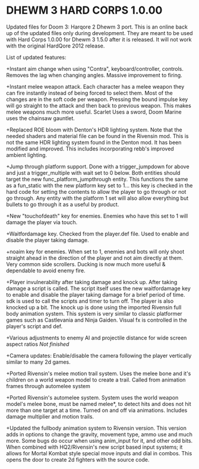 # DHEWM 3 HARD CORPS 1.0.00
Updated files for Doom 3: Harqore 2 Dhewm 3 port.  This is an online back up of the updated files only during development.  They are meant to be used with Hard Corps 1.0.00 for Dhewm 3 1.5.0 after it is released.  It will not work with the original HardQore 2012 release.

List of updated features:

+Instant aim change when using "Contra", keyboard/controller, controls.  Removes the lag when changing angles. Massive improvement to firing.

+Instant melee weapon attack.  Each character has a melee weapon they can fire instantly instead of being forced to select them.  Most of the changes are in the soft code per weapon.  Pressing the bound impulse key will go straight to the attack and then back to previous weapon.  This makes melee weapons much more useful.  Scarlet Uses a sword, Doom Marine uses the chainsaw gauntlet.

+Replaced ROE bloom with Denton's HDR lighting system.  Note that the needed shaders and material file can be found in the Rivensin mod.  This is not the same HDR lighting system found in the Denton mod.  It has been modified and improved.  This includes incorporating rebb's improved ambient lighting.

+Jump through platform support.  Done with a trigger_jumpdown for above and just a trigger_multiple with wait set to 0 below.  Both entities should target the new func_platform_jumpthrough entity.  This functions the same as a fun_static with the new platform key set to 1...  this key is checked in the hard code for setting the contents to allow the player to go through or not go through.  Any entity with the platform 1 set will also allow everything but bullets to go through it as a useful by product.

+New "touchofdeath" key for enemies.  Enemies who have this set to 1 will damage the player via touch.

+Waitfordamage key.  Checked from the player.def file. Used to enable and disable the player taking damage.

+noaim key for enemies.  When set to 1, enemies and bots will only shoot straight ahead in the direction of the player and not aim directly at them.  Very common side scrollers.  Ducking is now much more useful & dependable to avoid enemy fire.

+Player invulnerability after taking damage and knock up.  After taking damage a script is called.  The script itself uses the new waitfordamage key to enable and disable the player taking damage for a brief period of time.  sdk is used to call the scripts and timer to turn off.  The player is also knocked up a bit. The knock up is done using the imported Rivensin full body animation system.
This system is very similar to classic platformer games such as Castlevania and Ninja Gaiden.  Visual fx is controlled in the player's script and def.

+Various adjustments to enemy AI and projectile distance for wide screen aspect ratios *Not finished*

+Camera updates: Enable/disable the camera following the player vertically similar to many 2d games.

+Ported Rivensin's melee motion trail system.  Uses the melee bone and it's children on a world weapon model to create a trail.  Called from animation frames through automelee system

+Ported Rivensin's automelee system.  System uses the world weapon model's melee bone, must be named melee*, to detect hits and does not hit more than one target at a time.  Turned on and off via animations.  Includes damage multiplier and motion trails.

+Updated the fullbody animation system to Rivensin version.  This version adds in options to change the gravity, movement type, ammo use and much more.  Some bugs do occur when using anim_input for it, and other odd bits.  When combined with HQ2/Rivensin's new script based input systems; it allows for Mortal Kombat style special move inputs and dial in combos.  This opens the door to create 2d fighters with the source code.
